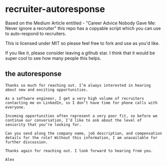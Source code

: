 # recruiter-autoresponse
Based on the Medium Article entitled - "Career Advice Nobody Gave Me: Never ignore a recruiter" this repo has a copyable script which you can use to auto-respond to recruiters.

This is licensed under MIT so please feel free to fork and use as you'd like. 

If you like it, please consider leaving a github star.  I think that it would be super cool to see how many people this helps.

## the autoresponse

```
Thanks so much for reaching out. I’m always interested in hearing about new and exciting opportunities.

As a software engineer, I get a very high volume of recruiters contacting me on LinkedIn, so I don’t have time for phone calls with everyone.

Incoming opportunities often represent a very poor fit, so before we continue our conversation, I’d like to ask about the level of seniority that you’re looking for.

Can you send along the company name, job description, and compensation details for the role? Without this information, I am unavailable for further discussion.

Thanks again for reaching out. I look forward to hearing from you.

Alex
```
